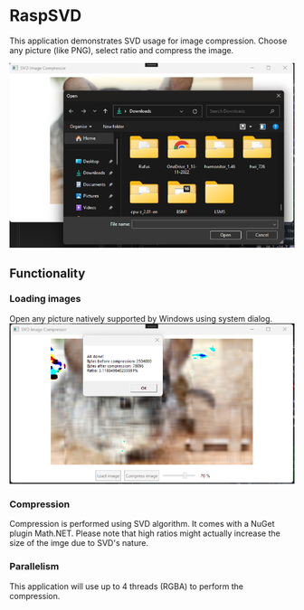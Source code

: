 # RaspSVD
This application demonstrates SVD usage for image compression. Choose any picture (like PNG), select ratio and compress the image.

![Open file](/SVD/Screenshots/Open.png)

## Functionality
### Loading images
Open any picture natively supported by Windows using system dialog.
![Open file](/SVD/Screenshots/Compressed.png)

### Compression
Compression is performed using SVD algorithm. It comes with a NuGet plugin Math.NET. Please note that high ratios might actually increase the size of the imge due to SVD's nature.

### Parallelism
This application will use up to 4 threads (RGBA) to perform the compression.
